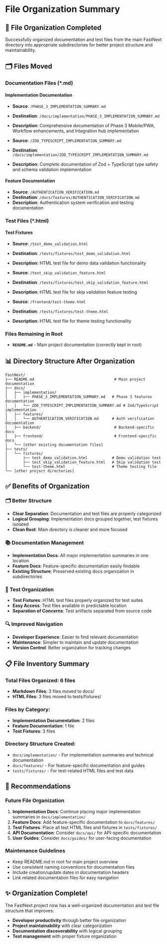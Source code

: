 # File Organization Summary

## 📁 **File Organization Completed**

Successfully organized documentation and test files from the main FastNext directory into appropriate subdirectories for better project structure and maintainability.

## 🗂️ **Files Moved**

### **Documentation Files (*.md)**

#### **Implementation Documentation**
- **Source**: `/PHASE_3_IMPLEMENTATION_SUMMARY.md`
- **Destination**: `/docs/implementation/PHASE_3_IMPLEMENTATION_SUMMARY.md`
- **Description**: Comprehensive documentation of Phase 3 Mobile/PWA, Workflow enhancements, and Integration hub implementation

- **Source**: `/ZOD_TYPESCRIPT_IMPLEMENTATION_SUMMARY.md` 
- **Destination**: `/docs/implementation/ZOD_TYPESCRIPT_IMPLEMENTATION_SUMMARY.md`
- **Description**: Complete documentation of Zod + TypeScript type safety and schema validation implementation

#### **Feature Documentation**
- **Source**: `/AUTHENTICATION_VERIFICATION.md`
- **Destination**: `/docs/features/AUTHENTICATION_VERIFICATION.md`
- **Description**: Authentication system verification and testing documentation

### **Test Files (*.html)**

#### **Test Fixtures**
- **Source**: `/test_demo_validation.html`
- **Destination**: `/tests/fixtures/test_demo_validation.html`
- **Description**: HTML test file for demo data validation functionality

- **Source**: `/test_skip_validation_feature.html`
- **Destination**: `/tests/fixtures/test_skip_validation_feature.html`
- **Description**: HTML test file for skip validation feature testing

- **Source**: `/frontend/test-theme.html`
- **Destination**: `/tests/fixtures/test-theme.html`
- **Description**: HTML test file for theme testing functionality

### **Files Remaining in Root**
- **`README.md`** - Main project documentation (correctly kept in root)

## 📊 **Directory Structure After Organization**

```
FastNext/
├── README.md                                    # Main project documentation
├── docs/
│   ├── implementation/
│   │   ├── PHASE_3_IMPLEMENTATION_SUMMARY.md   # Phase 3 features documentation
│   │   └── ZOD_TYPESCRIPT_IMPLEMENTATION_SUMMARY.md # Zod/TypeScript implementation
│   ├── features/
│   │   └── AUTHENTICATION_VERIFICATION.md      # Auth verification documentation
│   ├── backend/                                 # Backend-specific docs
│   ├── frontend/                                # Frontend-specific docs
│   └── [other existing documentation files]
├── tests/
│   └── fixtures/
│       ├── test_demo_validation.html           # Demo validation test
│       ├── test_skip_validation_feature.html   # Skip validation test
│       └── test-theme.html                     # Theme testing file
└── [other project directories]
```

## ✅ **Benefits of Organization**

### **🗂️ Better Structure**
- **Clear Separation**: Documentation and test files are properly categorized
- **Logical Grouping**: Implementation docs grouped together, test fixtures isolated
- **Clean Root**: Main directory is cleaner and more focused

### **📚 Documentation Management**
- **Implementation Docs**: All major implementation summaries in one location
- **Feature Docs**: Feature-specific documentation easily findable
- **Existing Structure**: Preserved existing docs organization in subdirectories

### **🧪 Test Organization**
- **Test Fixtures**: HTML test files properly organized for test suites
- **Easy Access**: Test files available in predictable location
- **Separation of Concerns**: Test artifacts separated from source code

### **🔍 Improved Navigation**
- **Developer Experience**: Easier to find relevant documentation
- **Maintenance**: Simpler to maintain and update documentation
- **Version Control**: Better organization for tracking changes

## 📋 **File Inventory Summary**

### **Total Files Organized**: 6 files
- **Markdown Files**: 3 files moved to docs/
- **HTML Files**: 3 files moved to tests/fixtures/

### **Files by Category**:
- **Implementation Documentation**: 2 files
- **Feature Documentation**: 1 file  
- **Test Fixtures**: 3 files

### **Directory Structure Created**:
- `docs/implementation/` - For implementation summaries and technical documentation
- `docs/features/` - For feature-specific documentation and guides
- `tests/fixtures/` - For test-related HTML files and test data

## 🎯 **Recommendations**

### **Future File Organization**
1. **Implementation Docs**: Continue placing major implementation summaries in `docs/implementation/`
2. **Feature Docs**: Add feature-specific documentation to `docs/features/`
3. **Test Fixtures**: Place all test HTML files and fixtures in `tests/fixtures/`
4. **API Documentation**: Consider `docs/api/` for API-specific documentation
5. **User Guides**: Consider `docs/guides/` for user-facing documentation

### **Maintenance Guidelines**
- Keep README.md in root for main project overview
- Use consistent naming conventions for documentation files
- Include creation/update dates in documentation headers
- Link related documentation files for easy navigation

## ✨ **Organization Complete!**

The FastNext project now has a well-organized documentation and test file structure that improves:
- **Developer productivity** through better file organization
- **Project maintainability** with clear categorization
- **Documentation discoverability** with logical grouping
- **Test management** with proper fixture organization